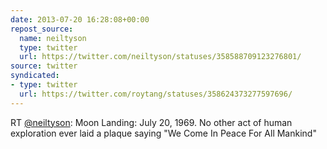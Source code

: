 ```yaml
---
date: 2013-07-20 16:28:08+00:00
repost_source:
  name: neiltyson
  type: twitter
  url: https://twitter.com/neiltyson/statuses/358588709123276801/
source: twitter
syndicated:
- type: twitter
  url: https://twitter.com/roytang/statuses/358624373277597696/
---
```


RT [@neiltyson](https://twitter.com/neiltyson/): Moon Landing: July 20, 1969. No other act of human exploration ever laid a plaque saying "We Come In Peace For All Mankind"